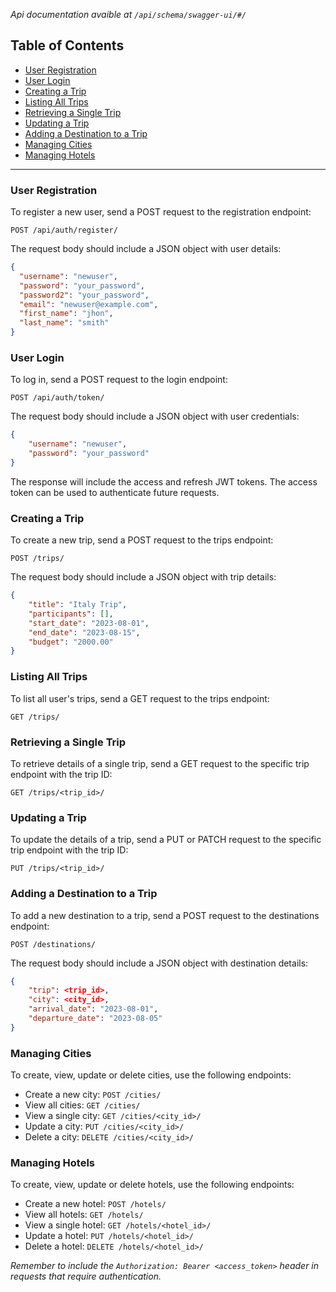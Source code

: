 *Api documentation avaible at ``/api/schema/swagger-ui/#/``*


## Table of Contents
- [User Registration](#user-registration)
- [User Login](#user-login)
- [Creating a Trip](#creating-a-trip)
- [Listing All Trips](#listing-all-trips)
- [Retrieving a Single Trip](#retrieving-a-single-trip)
- [Updating a Trip](#updating-a-trip)
- [Adding a Destination to a Trip](#adding-a-destination-to-a-trip)
- [Managing Cities](#managing-cities)
- [Managing Hotels](#managing-hotels)

---

### User Registration
To register a new user, send a POST request to the registration endpoint:

```
POST /api/auth/register/
```

The request body should include a JSON object with user details:

```json
{
  "username": "newuser",
  "password": "your_password",
  "password2": "your_password",
  "email": "newuser@example.com",
  "first_name": "jhon",
  "last_name": "smith"
}
```

### User Login
To log in, send a POST request to the login endpoint:

```
POST /api/auth/token/
```

The request body should include a JSON object with user credentials:

```json
{
	"username": "newuser",
	"password": "your_password"
}
```

The response will include the access and refresh JWT tokens. The access token can be used to authenticate future requests.


### Creating a Trip
To create a new trip, send a POST request to the trips endpoint:

```
POST /trips/
```

The request body should include a JSON object with trip details:

```json
{
	"title": "Italy Trip",
	"participants": [],
	"start_date": "2023-08-01",
	"end_date": "2023-08-15",
	"budget": "2000.00"
}
```


### Listing All Trips
To list all user's trips, send a GET request to the trips endpoint:

```
GET /trips/
```


### Retrieving a Single Trip
To retrieve details of a single trip, send a GET request to the specific trip endpoint with the trip ID:

```
GET /trips/<trip_id>/
```


### Updating a Trip
To update the details of a trip, send a PUT or PATCH request to the specific trip endpoint with the trip ID:

```
PUT /trips/<trip_id>/
```


### Adding a Destination to a Trip
To add a new destination to a trip, send a POST request to the destinations endpoint:

```
POST /destinations/
```

The request body should include a JSON object with destination details:

```json
{
	"trip": <trip_id>,
	"city": <city_id>,
	"arrival_date": "2023-08-01",
	"departure_date": "2023-08-05"
}

```

  
### Managing Cities
To create, view, update or delete cities, use the following endpoints:

- Create a new city: `POST /cities/`
- View all cities: `GET /cities/`
- View a single city: `GET /cities/<city_id>/`
- Update a city: `PUT /cities/<city_id>/`
- Delete a city: `DELETE /cities/<city_id>/`


### Managing Hotels
To create, view, update or delete hotels, use the following endpoints:

- Create a new hotel: `POST /hotels/`
- View all hotels: `GET /hotels/`
- View a single hotel: `GET /hotels/<hotel_id>/`
- Update a hotel: `PUT /hotels/<hotel_id>/`
- Delete a hotel: `DELETE /hotels/<hotel_id>/`

  
*Remember to include the `Authorization: Bearer <access_token>` header in requests that require authentication.*